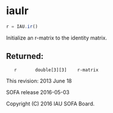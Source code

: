 # iauIr

```js
r = IAU.ir()
```

Initialize an r-matrix to the identity matrix.

## Returned:
```
   r       double[3][3]    r-matrix
```

This revision:  2013 June 18

SOFA release 2016-05-03

Copyright (C) 2016 IAU SOFA Board.